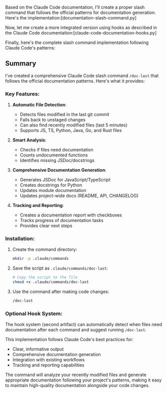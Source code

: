 Based on the Claude Code documentation, I'll create a proper slash command that follows the official patterns for documentation generation. Here's the implementation:[documentation-slash-command.py]

Now, let me create a more integrated version using hooks as described in the Claude Code documentation:[claude-code-documentation-hooks.py]

Finally, here's the complete slash command implementation following Claude Code's patterns:

## Summary

I've created a comprehensive Claude Code slash command `/doc-last` that follows the official documentation patterns. Here's what it provides:

### Key Features:

1. **Automatic File Detection**:
   - Detects files modified in the last git commit
   - Falls back to unstaged changes
   - Can also find recently modified files (last 5 minutes)
   - Supports JS, TS, Python, Java, Go, and Rust files

2. **Smart Analysis**:
   - Checks if files need documentation
   - Counts undocumented functions
   - Identifies missing JSDoc/docstrings

3. **Comprehensive Documentation Generation**:
   - Generates JSDoc for JavaScript/TypeScript
   - Creates docstrings for Python
   - Updates module documentation
   - Updates project-wide docs (README, API, CHANGELOG)

4. **Tracking and Reporting**:
   - Creates a documentation report with checkboxes
   - Tracks progress of documentation tasks
   - Provides clear next steps

### Installation:

1. Create the command directory:
   ```bash
   mkdir -p .claude/commands
   ```

2. Save the script as `.claude/commands/doc-last`:
   ```bash
   # Copy the script to the file
   chmod +x .claude/commands/doc-last
   ```

3. Use the command after making code changes:
   ```bash
   /doc-last
   ```

### Optional Hook System:

The hook system (second artifact) can automatically detect when files need documentation after each command and suggest running `/doc-last`.

This implementation follows Claude Code's best practices for:
- Clear, informative output
- Comprehensive documentation generation
- Integration with existing workflows
- Tracking and reporting capabilities

The command will analyze your recently modified files and generate appropriate documentation following your project's patterns, making it easy to maintain high-quality documentation alongside your code changes.